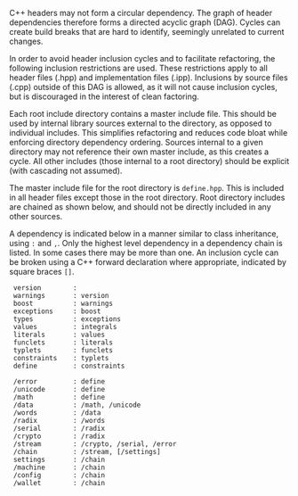 C++ headers may not form a circular dependency. The graph of header dependencies therefore forms a directed acyclic graph (DAG). Cycles can create build breaks that are hard to identify, seemingly unrelated to current changes.

In order to avoid header inclusion cycles and to facilitate refactoring, the following inclusion restrictions are used. These restrictions apply to all header files (.hpp) and implementation files (.ipp). Inclusions by source files (.cpp) outside of this DAG is allowed, as it will not cause inclusion cycles, but is discouraged in the interest of clean factoring.

Each root include directory contains a master include file. This should be used by internal library sources external to the directory, as opposed to individual includes. This simplifies refactoring and reduces code bloat while enforcing directory dependency ordering. Sources internal to a given directory may not reference their own master include, as this creates a cycle. All other includes (those internal to a root directory) should be explicit (with cascading not assumed).

The master include file for the root directory is `define.hpp`. This is included in all header files except those in the root directory. Root directory includes are chained as shown below, and should not be directly included in any other sources.

A dependency is indicated below in a manner similar to class inheritance, using `:` and `,`. Only the highest level dependency in a dependency chain is listed. In some cases there may be more than one. An inclusion cycle can be broken using a C++ forward declaration where appropriate, indicated by square braces `[]`.

```
 version        : 
 warnings       : version
 boost          : warnings
 exceptions     : boost
 types          : exceptions
 values         : integrals
 literals       : values
 funclets       : literals
 typlets        : funclets
 constraints    : typlets
 define         : constraints

 /error         : define
 /unicode       : define
 /math          : define
 /data          : /math, /unicode
 /words         : /data
 /radix         : /words
 /serial        : /radix
 /crypto        : /radix
 /stream        : /crypto, /serial, /error
 /chain         : /stream, [/settings]
 settings       : /chain
 /machine       : /chain
 /config        : /chain
 /wallet        : /chain
```